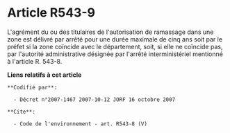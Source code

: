 # Article R543-9

L'agrément du ou des titulaires de l'autorisation de ramassage dans une zone est délivré par arrêté pour une durée maximale
de cinq ans soit par le préfet si la zone coïncide avec le département, soit, si elle ne coïncide pas, par l'autorité
administrative désignée par l'arrêté interministériel mentionné à l'article R. 543-8.

**Liens relatifs à cet article**

	**Codifié par**:

	  - Décret n°2007-1467 2007-10-12 JORF 16 octobre 2007

	**Cite**:

	  - Code de l'environnement - art. R543-8 (V)
